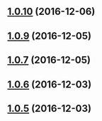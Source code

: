 <a name="1.0.10"></a>
## [1.0.10](https://github.com/HBOCodeLabs/minimal-react-redux-notify/compare/v1.0.9...v1.0.10) (2016-12-06)



<a name="1.0.9"></a>
## [1.0.9](https://github.com/HBOCodeLabs/minimal-react-redux-notify/compare/v1.0.7...v1.0.9) (2016-12-05)



<a name="1.0.7"></a>
## [1.0.7](https://github.com/HBOCodeLabs/minimal-react-redux-notify/compare/v1.0.6...v1.0.7) (2016-12-05)



<a name="1.0.6"></a>
## [1.0.6](https://github.com/cmelion/minimal-react-redux-notify/compare/v1.0.4...v1.0.6) (2016-12-03)



<a name="1.0.5"></a>
## [1.0.5](https://github.com/cmelion/minimal-react-redux-notify/compare/v1.0.4...v1.0.5) (2016-12-03)



